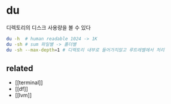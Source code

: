 # du

디렉토리의 디스크 사용량을 볼 수 있다

```sh
du -h  # human readable 1024 -> 1K
du -sh # sum 파일별 -> 폴더별
du -sh --max-depth=1 # 디렉토리 내부로 들어가지않고 루트레벨에서 처리
```

## related
- [[terminal]]
- [[df]]
- [[lvm]]
